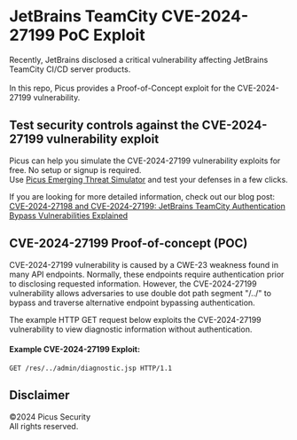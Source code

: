 # JetBrains TeamCity CVE-2024-27199 PoC Exploit
Recently, JetBrains disclosed a critical vulnerability affecting JetBrains TeamCity CI/CD server products.<br><br>
In this repo, Picus provides a Proof-of-Concept exploit for the CVE-2024-27199 vulnerability.

Test security controls against the CVE-2024-27199 vulnerability exploit 
--------------------------------------
Picus can help you simulate the CVE-2024-27199 vulnerability exploits for free. No setup or signup is required.<br>
Use [Picus Emerging Threat Simulator](https://insights.picussecurity.com/emerging-threat-simulator-announcement?utm_source=github&utm_medium=organic+social&utm_campaign=PLS+Offensive+-+ET+Simulator) and test your defenses in a few clicks.<br> 

If you are looking for more detailed information, check out our blog post: [CVE-2024-27198 and CVE-2024-27199: JetBrains TeamCity Authentication Bypass Vulnerabilities Explained](https://www.picussecurity.com/resource/blog/cve-2024-27198-cve-2024-27199)


CVE-2024-27199 Proof-of-concept (POC)
----------------------
CVE-2024-27199 vulnerability is caused by a CWE-23 weakness found in many API endpoints. Normally, these endpoints require authentication prior to disclosing requested information. However, the CVE-2024-27199 vulnerability allows adversaries to use double dot path segment "/../" to bypass and traverse alternative endpoint bypassing authentication. 

The example HTTP GET request below exploits the CVE-2024-27199 vulnerability to view diagnostic information without authentication.

#### Example CVE-2024-27199 Exploit:
```http
GET /res/../admin/diagnostic.jsp HTTP/1.1
```

Disclaimer
----------
©2024 Picus Security <br>
All rights reserved.
